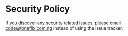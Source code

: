 # Security Policy

If you discover any security related issues, please email code@toneflix.com.ng instead of using the issue tracker.
